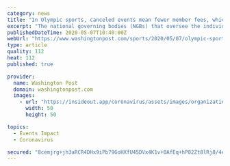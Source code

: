 ```yaml
---
category: news
title: "In Olympic sports, canceled events mean fewer member fees, which mean trouble"
excerpt: "The national governing bodies (NGBs) that oversee the individual Olympic sports are nonprofit organizations that have seen their funding sources dry up in recent weeks, as thousan"
publishedDateTime: 2020-05-07T10:40:00Z
webUrl: "https://www.washingtonpost.com/sports/2020/05/07/olympic-sports-canceled-events-mean-fewer-member-fees-which-mean-trouble/"
type: article
quality: 112
heat: 112
published: true

provider:
  name: Washington Post
  domain: washingtonpost.com
  images:
    - url: "https://insideout.app/coronavirus/assets/images/organizations/washingtonpost.com-50x50.jpg"
      width: 50
      height: 50

topics:
  - Events Impact
  - Coronavirus

secured: "8cemjrg+jh3aRCR4DHx9iPb79GoHXfU45DVx4K1v+0AfEq+hP02Zt8lRj8/4eFFAMtdDbDRytx1kdR1vmlr01cMm0dYb47BkFuHikSSBpfheGMv/zQ/vQuvxTLjYkes4RWrhJkiKlZEGL1TefCWbziltopG1XrkzgahKaGKIX7QjCx61Ffic3/PPVDan2O5SRCovRfqB5AO/NMMRVFwcLOWpCrl9e4B/3WF3n3wZ8cdU85aX2kXuvsxs27rqnqtPoqbdMrcdlknxdfkFZaUnAoRR09PiwRfI9k6YnAL/bl1lCBfeqpxCpgSt5SJplJ46oz4zsaVw1BJFaNKQ69FX2IPwtRPXG5nqxyOhVnjazuipoKi1Me3rJK2iQL0bdpcZZOtuacjqCC+wcAByacjuup9X+p1/Q/gw93xXR96pi6qiZlyl5jLnoLPdM3lwg8zb/2cDB6qWtZUZkuHPBYajJC68VBwgZx2CX0fQK4QP4VQ=;aEGVW0NbVfC6bFMGmAIg4A=="
---
```


